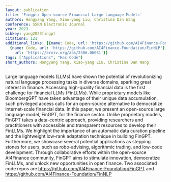 ```yaml
---
layout: publication
title: 'Fingpt: Open-source Financial Large Language Models'
authors: Hongyang Yang, Xiao-yang Liu, Christina Dan Wang
conference: SSRN Electronic Journal
year: 2023
bibkey: yang2023fingpt
citations: 121
additional_links: [{name: Code, url: 'https://github.com/AI4Finance-Foundation/FinGPT'},
  {name: Code, url: 'https://github.com/AI4Finance-Foundation/FinNLP'}, {name: Paper,
    url: 'https://arxiv.org/abs/2306.06031'}]
tags: ["Applications", "Has Code"]
short_authors: Hongyang Yang, Xiao-yang Liu, Christina Dan Wang
---
```

Large language models (LLMs) have shown the potential of revolutionizing
natural language processing tasks in diverse domains, sparking great interest
in finance. Accessing high-quality financial data is the first challenge for
financial LLMs (FinLLMs). While proprietary models like BloombergGPT have taken
advantage of their unique data accumulation, such privileged access calls for
an open-source alternative to democratize Internet-scale financial data.
  In this paper, we present an open-source large language model, FinGPT, for
the finance sector. Unlike proprietary models, FinGPT takes a data-centric
approach, providing researchers and practitioners with accessible and
transparent resources to develop their FinLLMs. We highlight the importance of
an automatic data curation pipeline and the lightweight low-rank adaptation
technique in building FinGPT. Furthermore, we showcase several potential
applications as stepping stones for users, such as robo-advising, algorithmic
trading, and low-code development. Through collaborative efforts within the
open-source AI4Finance community, FinGPT aims to stimulate innovation,
democratize FinLLMs, and unlock new opportunities in open finance. Two
associated code repos are https://github.com/AI4Finance-Foundation/FinGPT
and https://github.com/AI4Finance-Foundation/FinNLP